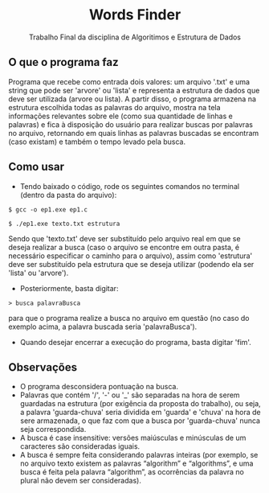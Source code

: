 <div align="center">
  <h1>Words Finder</h1>
  <p>Trabalho Final da disciplina de Algoritimos e Estrutura de Dados</p>
</div>

## O que o programa faz

Programa que recebe como entrada dois valores: um arquivo '.txt' e uma string que pode ser 'arvore' ou 'lista' e representa a estrutura de dados que deve ser utilizada (arvore ou lista). A partir disso, o programa armazena na estrutura escolhida todas as palavras do arquivo, mostra na tela informações relevantes sobre ele (como sua quantidade de linhas e palavras) e fica à disposição do usuário para realizar buscas por palavras no arquivo, retornando em quais linhas as palavras buscadas se encontram (caso existam) e também o tempo levado pela busca.

## Como usar
- Tendo baixado o código, rode os seguintes comandos no terminal (dentro da pasta do arquivo):
```
$ gcc -o ep1.exe ep1.c
 ```
 ```
 $ ./ep1.exe texto.txt estrutura
 ```
Sendo que 'texto.txt' deve ser substituído pelo arquivo real em que se deseja realizar a busca (caso o arquivo se encontre em outra pasta, é necessário especificar o caminho para o arquivo), assim como 'estrutura' deve ser substituído pela estrutura que se deseja utilizar (podendo ela ser 'lista' ou 'arvore').
- Posteriormente, basta digitar:
 ```
 > busca palavraBusca
 ```
para que o programa realize a busca no arquivo em questão (no caso do exemplo acima, a palavra buscada seria 'palavraBusca').
- Quando desejar encerrar a execução do programa, basta digitar 'fim'.

## Observações
- O programa desconsidera pontuação na busca.
- Palavras que contém '/', '-' ou '_' são separadas na hora de serem guardadas na estrutura (por exigência da proposta do trabalho), ou seja, a palavra 'guarda-chuva' seria dividida em 'guarda' e 'chuva' na hora de sere armazenada, o que faz com que a busca por 'guarda-chuva' nunca seja correspondida.
- A busca é case insensitive: versões maiúsculas e minúsculas de um caracteres são consideradas iguais.
- A busca é sempre feita considerando palavras inteiras (por exemplo, se no arquivo texto existem as palavras “algorithm” e “algorithms”, e uma busca é feita pela palavra “algorithm”, as ocorrências da palavra no plural não devem ser consideradas).
